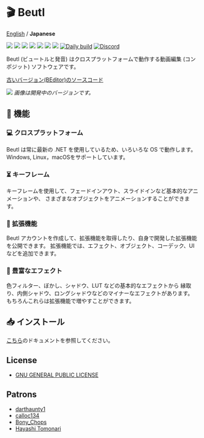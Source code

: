 # 🎬 Beutl

[English](README.md) / __Japanese__

![](https://img.shields.io/github/issues/b-editor/beutl)
![](https://img.shields.io/github/forks/b-editor/beutl)
![](https://img.shields.io/github/stars/b-editor/beutl)
![](https://img.shields.io/github/license/b-editor/beutl)
![](https://img.shields.io/github/downloads/b-editor/beutl/total)
![](https://img.shields.io/github/v/release/b-editor/beutl)
![](https://img.shields.io/github/repo-size/b-editor/beutl)
[![Daily build](https://github.com/b-editor/beutl/actions/workflows/daily-build.yml/badge.svg)](https://github.com/b-editor/beutl/actions/workflows/daily-build.yml)
[![Discord](https://img.shields.io/discord/868076100511760385.svg?label=&logo=discord&logoColor=ffffff&color=7389D8&labelColor=6A7EC2)](https://discord.gg/Bm3pnVc928)

Beutl (ビュートルと発音) はクロスプラットフォームで動作する動画編集 (コンポジット) ソフトウェアです。  

[古いバージョン(BEditor)のソースコード](https://github.com/b-editor/beutl/tree/old/develop)

![](https://raw.github.com/b-editor/beutl/main/assets/screenshots/screenshot-light-dark.png)
_画像は開発中のバージョンです。_

## 📖 機能

### 💻 クロスプラットフォーム
Beutl は常に最新の .NET を使用しているため、いろいろな OS で動作します。 Windows, Linux，macOSをサポートしています。

### ⏳ キーフレーム
キーフレームを使用して、フェードインアウト、スライドインなど基本的なアニメーションや、 さまざまなオブジェクトをアニメーションすることができます。

### 🔌 拡張機能
Beutl アカウントを作成して、拡張機能を取得したり、自身で開発した拡張機能を公開できます。 拡張機能では、エフェクト、オブジェクト、コーデック、UIなどを追加できます。

### 🧰 豊富なエフェクト
色フィルター、ぼかし、シャドウ、LUT などの基本的なエフェクトから 縁取り、内側シャドウ、ロングシャドウなどのマイナーなエフェクトがあります。 もちろんこれらは拡張機能で増やすことができます。

## 📥 インストール
[こちら](https://docs.beutl.beditor.net/get-started/install)のドキュメントを参照してください。

## License

- [GNU GENERAL PUBLIC LICENSE](https://github.com/b-editor/beutl/blob/main/LICENSE)

## Patrons

- [darthaunty1](https://www.patreon.com/user/creators?u=89848438)
- [calloc134](https://github.com/calloc134)
- [Bony_Chops](https://github.com/BonyChops)
- [Hayashi Tomonari](https://www.patreon.com/user/creators?u=62872137)

